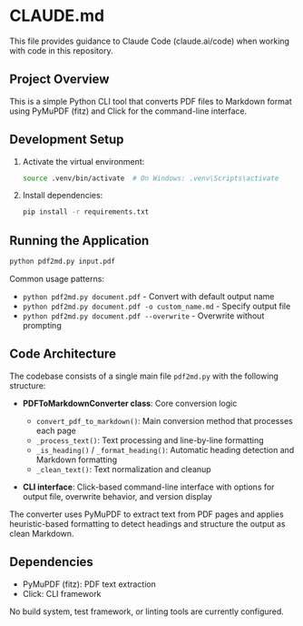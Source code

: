 # CLAUDE.md

This file provides guidance to Claude Code (claude.ai/code) when working with code in this repository.

## Project Overview

This is a simple Python CLI tool that converts PDF files to Markdown format using PyMuPDF (fitz) and Click for the command-line interface.

## Development Setup

1. Activate the virtual environment:
   ```bash
   source .venv/bin/activate  # On Windows: .venv\Scripts\activate
   ```

2. Install dependencies:
   ```bash
   pip install -r requirements.txt
   ```

## Running the Application

```bash
python pdf2md.py input.pdf
```

Common usage patterns:
- `python pdf2md.py document.pdf` - Convert with default output name
- `python pdf2md.py document.pdf -o custom_name.md` - Specify output file
- `python pdf2md.py document.pdf --overwrite` - Overwrite without prompting

## Code Architecture

The codebase consists of a single main file `pdf2md.py` with the following structure:

- **PDFToMarkdownConverter class**: Core conversion logic
  - `convert_pdf_to_markdown()`: Main conversion method that processes each page
  - `_process_text()`: Text processing and line-by-line formatting
  - `_is_heading()` / `_format_heading()`: Automatic heading detection and Markdown formatting
  - `_clean_text()`: Text normalization and cleanup

- **CLI interface**: Click-based command-line interface with options for output file, overwrite behavior, and version display

The converter uses PyMuPDF to extract text from PDF pages and applies heuristic-based formatting to detect headings and structure the output as clean Markdown.

## Dependencies

- PyMuPDF (fitz): PDF text extraction
- Click: CLI framework

No build system, test framework, or linting tools are currently configured.